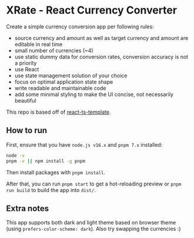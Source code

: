 # XRate - React Currency Converter

Create a simple currency conversion app per following rules:

- source currency and amount as well as target currency and amount are editable in real time
- small number of currencies (~4)
- use static dummy data for conversion rates, conversion accuracy is not a priority
- use React
- use state management solution of your choice
- focus on optimal application state shape
- write readable and maintainable code
- add some minimal styling to make the UI concise, not necessarily beautiful

This repo is based off of [react-ts-template](https://github.com/mstieranka/react-ts-template).

## How to run

First, ensure that you have `node.js v16.x` and `pnpm 7.x` installed:

```bash
node -v
pnpm -v || npm install -g pnpm
```

Then install packages with `pnpm install`.

After that, you can run `pnpm start` to get a hot-reloading preview or `pnpm run build` to build the app into `dist/`.

## Extra notes

This app supports both dark and light theme based on browser theme (using `prefers-color-scheme: dark`). Also try swapping the currencies :)
